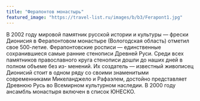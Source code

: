```yaml
---
title: "Ферапонтов монастырь"
featured_image: "https://travel-list.ru/images/b/b3/Ferapont1.jpg"
---
```


В 2002 году мировой памятник русской истории и культуры — фрески Дионисия в
Ферапонтовом монастыре (Вологодская область) отметил свое 500-летие. Ферапонтовские
росписи — единственные сохранившиеся самые ранние стенописи Древней Руси. Среди всех
памятников православного круга стенописи дошли до наших дней в полном объеме без из-
менений. Их создатель — известный живописец Дионисий стоит в одном ряду со своими
знаменитыми современниками Микеланджело и Рафаэлем, достойно представляет Древнюю
Русь во Всемирном культурном наследии. В 2000 году ансамбль монастыря включен в список ЮНЕСКО.